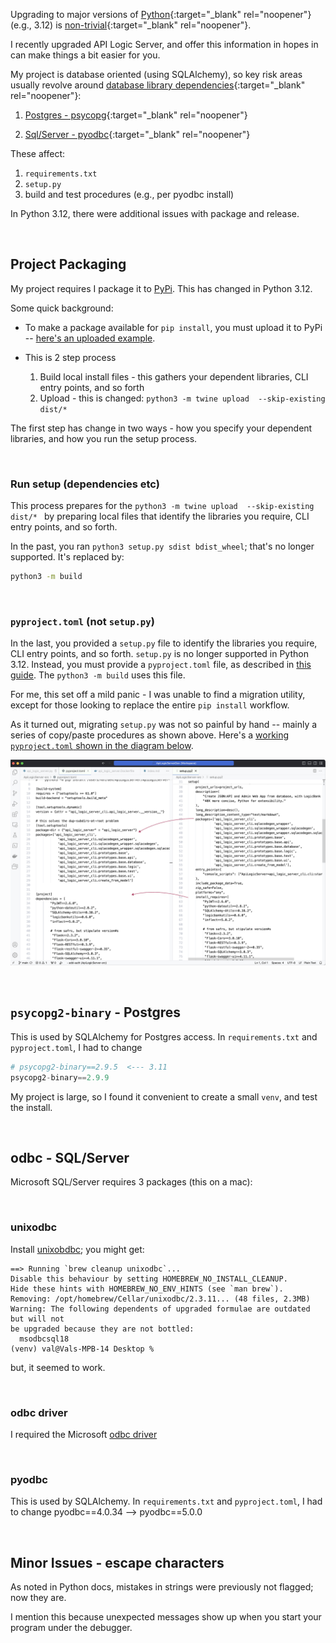 
Upgrading to major versions of [Python](https://www.python.org/downloads/){:target="_blank" rel="noopener"} (e.g., 3.12) is [non-trivial](https://pythonspeed.com/articles/upgrade-python-3.12/){:target="_blank" rel="noopener"}.  

I recently upgraded API Logic Server, and offer this information in hopes in can make things a bit easier for you.

My project is database oriented (using SQLAlchemy), so key risk areas usually revolve around [database library dependencies](https://pyreadiness.org/3.12/){:target="_blank" rel="noopener"}:

1. [Postgres - psycopg](https://stackoverflow.com/questions/77241353/psycopg2-importerror-python3-12-on-windows/77269958#77269958){:target="_blank" rel="noopener"}

2. [Sql/Server - pyodbc](https://pypi.org/project/pyodbc/){:target="_blank" rel="noopener"}

These affect:

1. `requirements.txt`
2. `setup.py`
3. build and test procedures (e.g., per pyodbc install)

In Python 3.12, there were additional issues with package and release.

&nbsp;

## Project Packaging

My project requires I package it to [PyPi](https://pypi.org/project/ApiLogicServer/).  This has changed in Python 3.12.

Some quick background:

* To make a package available for `pip install`, you must upload it to PyPi -- [here's an uploaded example](https://pypi.org/project/ApiLogicServer/).

* This is 2 step process

    1. Build local install files - this gathers your dependent libraries, CLI entry points, and so forth
    2. Upload - this is changed: `python3 -m twine upload  --skip-existing dist/* `

The first step has change in two ways - how you specify your dependent libraries, and how you run the setup process.

&nbsp;

### Run setup (dependencies etc)

This process prepares for the `python3 -m twine upload  --skip-existing dist/* ` by preparing local files that identify the libraries you require, CLI entry points, and so forth.

In the past, you ran `python3 setup.py sdist bdist_wheel`; that's no longer supported.  It's replaced by:

```bash
python3 -m build
```  

&nbsp;

### `pyproject.toml` (not `setup.py`)

In the last, you provided a `setup.py` file to identify the libraries you require, CLI entry points, and so forth.  `setup.py` is no longer supported in Python 3.12.  Instead, you must provide a `pyproject.toml` file, as described in [this guide](https://packaging.python.org/en/latest/guides/modernize-setup-py-project/).  The `python3 -m build` uses this file.

For me, this set off a mild panic - I was unable to find a migration utility, except for those looking to replace the entire `pip install` workflow.

As it turned out, migrating `setup.py` was not so painful by hand -- mainly a series of copy/paste procedures as shown above.  Here's a [working `pyproject.toml` shown in the diagram below](https://github.com/ApiLogicServer/ApiLogicServer-src/blob/main/pyproject.toml).


![setup](images/internals/python-3-12.png)

&nbsp;

## `psycopg2-binary` - Postgres

This is used by SQLAlchemy for Postgres access.  In `requirements.txt` and `pyproject.toml`, I had to change

```python
# psycopg2-binary==2.9.5  <--- 3.11
psycopg2-binary==2.9.9
```

My project is large, so I found it convenient to create a small `venv`, and test the install.

&nbsp;

## odbc - SQL/Server

Microsoft SQL/Server requires 3 packages (this on a mac):

&nbsp;

### unixodbc

Install [unixobdbc](https://exploratory.io/note/exploratory/How-to-set-up-ODBC-in-Mac-unixodbc-lQz2Fnp7); you might get:

```log
==> Running `brew cleanup unixodbc`...
Disable this behaviour by setting HOMEBREW_NO_INSTALL_CLEANUP.
Hide these hints with HOMEBREW_NO_ENV_HINTS (see `man brew`).
Removing: /opt/homebrew/Cellar/unixodbc/2.3.11... (48 files, 2.3MB)
Warning: The following dependents of upgraded formulae are outdated but will not
be upgraded because they are not bottled:
  msodbcsql18
(venv) val@Vals-MPB-14 Desktop % 
```

but, it seemed to work.

&nbsp;

### odbc driver

I required the Microsoft 
[odbc driver](https://learn.microsoft.com/en-us/sql/connect/odbc/linux-mac/install-microsoft-odbc-driver-sql-server-macos?view=sql-server-ver16)

&nbsp;

### pyodbc

This is used by SQLAlchemy.  In `requirements.txt` and `pyproject.toml`, I had to change pyodbc==4.0.34 --> pyodbc==5.0.0

&nbsp;

## Minor Issues - escape characters

As noted in Python docs, mistakes in strings were previously not flagged; now they are.

I mention this because unexpected messages show up when you start your program under the debugger.